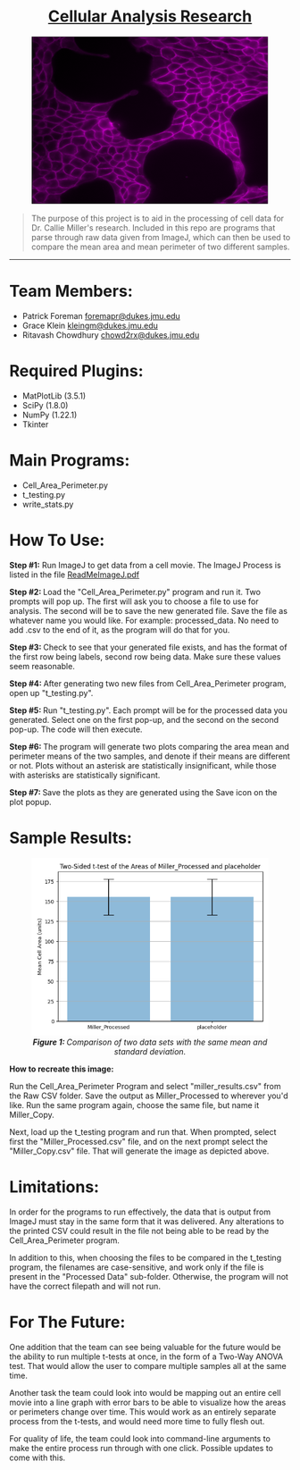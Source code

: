 # <center> <ins> Cellular Analysis Research </ins> </center>

<center> <figure> 
    <img src="./Saved Images/cell_image.PNG"
         alt="Comparison"
    width="500" height="300">
</figure> </center>

> The purpose of this project is to aid in the processing
> of cell data for Dr. Callie Miller's research. Included
> in this repo are programs that parse through raw data
> given from ImageJ, which can then be used to compare the
> mean area and mean perimeter of two different samples.
<hr>

# <a name="team-members"></a>Team Members:
* Patrick Foreman <foremapr@dukes.jmu.edu>
* Grace Klein <kleingm@dukes.jmu.edu>
* Ritavash Chowdhury <chowd2rx@dukes.jmu.edu>

# <a name="required-plugins"></a>Required Plugins:
* MatPlotLib (3.5.1)
* SciPy (1.8.0)
* NumPy (1.22.1)
* Tkinter

# <a name="main-programs"></a>Main Programs:
* Cell_Area_Perimeter.py
* t_testing.py
* write_stats.py

# <a name="how-to-use:"></a>How To Use:
**Step #1:** Run ImageJ to get data from a cell movie.
The ImageJ Process is listed in the file [ReadMeImageJ.pdf](ReadMeImageJ.pdf)

<p> <strong> Step #2: </strong> Load the "Cell_Area_Perimeter.py" program
and run it. Two prompts will pop up. The first will ask you to choose a file
to use for analysis. The second will be to save the new generated file. Save 
the file as whatever name you would like. For example: processed_data.
No need to add .csv to the end of it, as the program will do that for you.</p>

<p> <strong> Step #3: </strong> Check to see that your generated file exists,
and has the format of the first row being labels, second row being data. Make
sure these values seem reasonable.</p>

<p> <strong> Step #4: </strong> After generating two new files from 
Cell_Area_Perimeter program, open up "t_testing.py".</p>

<p> <strong> Step #5: </strong> Run "t_testing.py". Each prompt will be 
for the processed data you generated. Select one on the first pop-up, and
the second on the second pop-up. The code will then execute.</p>

<p> <strong> Step #6: </strong> The program will generate two plots 
comparing the area mean and perimeter means of the two 
samples, and denote if their means are different or not.
Plots without an asterisk are statistically insignificant,
while those with asterisks are statistically significant.</p>

<p> <strong> Step #7: </strong> Save the plots as they are 
generated using the Save icon on the plot popup.</p>

# <a name="sample-results:"></a>Sample Results:

<figure>
    <img src="./Saved Images/same_same.png"
         alt="Comparison">
    <figcaption> <center> <em> <strong> Figure 1: 
</strong> Comparison of two data sets with the same mean and
standard deviation. </em> </center> </figcaption>
</figure>

<p> <strong> How to recreate this image: </strong> </p>

<p>
Run the Cell_Area_Perimeter Program and select "miller_results.csv"
from the Raw CSV folder. Save the output as Miller_Processed
to wherever you'd like. Run the same program again, choose the same 
file, but name it Miller_Copy. </p>

<p>Next, load up the t_testing program and run that. When 
prompted, select first the "Miller_Processed.csv" file, and 
on the next prompt select the "Miller_Copy.csv" file. That
will generate the image as depicted above.</p>


# <a name="limitations:"></a>Limitations:
In order for the programs to run effectively, the data
that is output from ImageJ must stay in the same form 
that it was delivered. Any alterations to the printed CSV
could result in the file not being able to be read by the
Cell_Area_Perimeter program. <br>

In addition to this, when choosing the files to be
compared in the t_testing program, the filenames are
case-sensitive, and work only if the file is present in
the "Processed Data" sub-folder. Otherwise, the program
will not have the correct filepath and will not run.

# <a name="for-the-future:"></a>For The Future:
<p> One addition that the team can see being valuable for the
future would be the ability to run multiple t-tests at
once, in the form of a Two-Way ANOVA test. That would 
allow the user to compare multiple samples all at the 
same time. </p>

<p> Another task the team could look into would be mapping out
an entire cell movie into a line graph with error bars to
be able to visualize how the areas or perimeters change 
over time. This would work as an entirely separate process
from the t-tests, and would need more time to fully flesh 
out.</p>

<p> For quality of life, the team could look into command-line
arguments to make the entire process run through with one click.
Possible updates to come with this. </p>